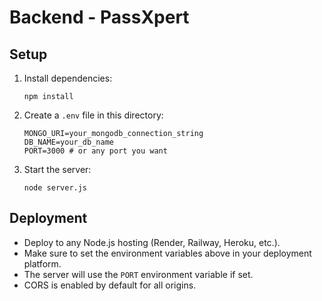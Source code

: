 # Backend - PassXpert

## Setup

1. Install dependencies:
   ```
   npm install
   ```
2. Create a `.env` file in this directory:
   ```
   MONGO_URI=your_mongodb_connection_string
   DB_NAME=your_db_name
   PORT=3000 # or any port you want
   ```
3. Start the server:
   ```
   node server.js
   ```

## Deployment
- Deploy to any Node.js hosting (Render, Railway, Heroku, etc.).
- Make sure to set the environment variables above in your deployment platform.
- The server will use the `PORT` environment variable if set.
- CORS is enabled by default for all origins. 